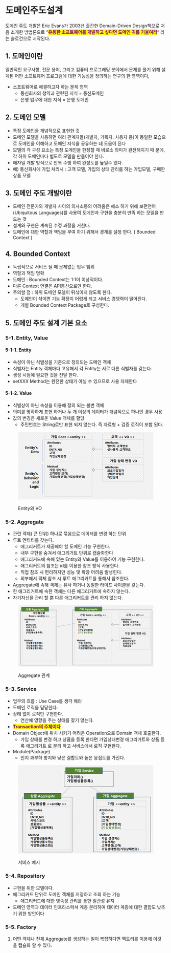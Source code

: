 # 도메인주도설계

도메인 주도 개발은 Eric Evans가 2003년 출간한 Domain-Driven Design책으로 처음 소개한 방법론으로 “<mark style="color:purple;">**유용한 소프트웨어를 개발하고 싶다면 도메인 귀를 기울여라**</mark>“ 라는 슬로건으로 시작된다.

## 1. 도메인이란

일반적인 요구사항, 전문 용어, 그리고 컴퓨터 프로그래밍 분야에서 문제를 풀기 위해 설계된 어떤 소프트웨어 프로그램에 대한 기능성을 정의하는 연구의 한 영역이다,

* 소프트웨어로 해결하고자 하는 문제 영역
  * 통신회사의 청약과 관련된 지식 = 통신도메인
  * 은행 업무에 대한 지식 = 은행 도메인

## 2.  도메인 모델

* 특정 도메인을 개념적으로 표현한 것
* 도메인 모델을 사용하면 여러 관계자들(개발자, 기획자, 사용자 등)이 동일한 모습으로 도메인을 이해하고 도메인 지식을 공유하는 데 도움이 된다
* 모델의 각 구성 요소는 특정 도메인을 한정할 때 비로소 의미가 완전해지기 때 문에, 각 하위 도메인마다 별도로 모델을 만들어야 한다.
* 애자일 개발 방식으로 반복 수행 하여 완성도를 높일수 있다.
* 예) 통신회사에 가입 처리시 : 고객 모델, 가입의 상태 관리를 하는 가입모델, 구매한 상품 모델

## 3. 도메인 주도 개발이란&#x20;

* 도메인 전문가와 개발자 사이의 의사소통의 어려움은 해소 하기 위해 보편언어 (Ubiquitous Languages)를 사용여 도메인과 구현을 충분히 만족 하는 모델을 만드는 것
* 설계와 구현은 계속된 수정 과정을 거친다.
* 도메인에 대한 역할과 책임을 부여 하기 위해서 경계를 설정 한다. ( Bounded Context )

## 4. Bounded Context

* 독립적으로 서비스 될 떼 문제없는 업무 범위
* 역할과 책임 명확
* 도메인 : Bounded Context는 1:1이 이상적이다.
* 다른 Context 연결은 API통신으로만 한다.
* 주의할 점 : 하위 도메인 모델이 뒤섞이지 않도록 한다.
  * &#x20;도메인이 섞이면 기능 확장이 어렵게 되고 서비스 경쟁력이 떨어진다.
  * 개별 Bounded Context Package로 구성한다.

## 5. 도메인 주도 설계 기본 요소

### 5-1. Entity, Value

#### 5-1-1. Entity

* 속성이 아닌 식별성을 기준으로 정의되는 도메인 객체&#x20;
* 식별자는 Entity 객체마다 고유해서 각 Entity는 서로 다른 식별자를 갖는다.&#x20;
* 생성 시점에 필요한 것을 전달 한다.&#x20;
* &#x20;setXXX Method는 완전한 상태가 아닐 수 있으므로 사용 자제한다

#### 5-1-2. Value

* 식별상이 아닌 속성을 이용해 정의 되는 불변 객체&#x20;
* 의미를 명확하게 표현 하거나 두 개 이상의 데이터가 개념적으로 하나인 경우 사용&#x20;
* 값의 변경은 새로운 Value 객체를 할당&#x20;
  * &#x20;주민번호는 String로만 표현 되지 않는다. 즉 자료형 + 검증 로직이 포함 된다.

<figure><img src="../.gitbook/assets/image (223).png" alt=""><figcaption><p>Entity와 VO</p></figcaption></figure>

### 5-2. Aggregate

* 관련 객체( 큰  단위) 하나로 묶음으로 데이터를 변경 하는 단위
* 루트 엔티티를 갖는다.&#x20;
  * 애그리커트가 제공해야 할 도메인 기능 구현한다.&#x20;
  * 내부 구현을 숨겨서 애그리거트 단위로 캡슐화한다&#x20;
  * 애그리커드에 속해 있는 Entity와 Value를 이용하여 기능 구현한다.&#x20;
  * 애그리커트의 참조는 id를 이용한 참조 방식 사용한다.&#x20;
  * 직접 참조 시 편리하지만 성능 및 확장 어려움 발생힌다.
  * 외부에서 객체 참조 시 루트 애그리커트를 통해서 참조한다.
* Aggregate에 속해 객체는 유사 하거나 동일한 라이프 사이클을 갖는다.
* 한 애그리거트에 속한 객체는 다른 애그리거트에 속하지 않는다.
* 자기자신을 관리 할 뿐 다른 애그리커트를 관리 하지 않는다.

<figure><img src="../.gitbook/assets/image (224).png" alt=""><figcaption><p>Aggregate 관계</p></figcaption></figure>

### 5-3. Service

* 업무의 흐름 : Use Case를 생각 해라
* 도메인 로직을 담당한다.
* 상태 없이 로직만 구현한다.
  * 연산에 영향을 주는 상태를 잦기 않는다.
* <mark style="color:purple;">**Transaction의 주체이다**</mark>
* Domain Object애 위치 시키기 어려운 Operation으로 Domain 객체 호출한다.
  * 가입 상태를 변경 하고 상품을 등록 한다면 가입상태변경 애그리거트와 상품 등록 애그리거트 로 분리 하고 서비스에서 로직 구현한다.
* Module(Package)&#x20;
  * 인지 과부하 방지와 낮은 결합도와 높은 응집도를 가진다.

<figure><img src="../.gitbook/assets/image (225).png" alt=""><figcaption><p>서비스 예시</p></figcaption></figure>

### 5-4. Repository

* 구현을 위한 모델이다.
* 애그리커드 단위로 도메인 객체를 저장하고 조회 하는 기능&#x20;
  * &#x20;애그리커드에 대한 영속성 관리를 통한 일관성 유지
* 도메인 영역과 데이터 인프라스럭쳐 계층 분리하여 데이터 계층에 대한 결합도 낮추기 위한 방안이다

### 5-5. Factory

1. 어떤 객체나 전체 Aggregate를 생성하는 일이 복잡하다면 팩토리를 이용해 이것 을 캡슐화 할 수 있다.

